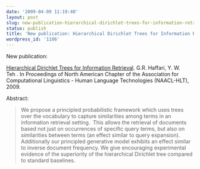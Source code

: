 ```yaml
---
date: '2009-04-09 11:19:40'
layout: post
slug: new-publication-hierarchical-dirichlet-trees-for-information-retrieval
status: publish
title: 'New publication: Hierarchical Dirichlet Trees for Information Retrieval'
wordpress_id: '1186'
---
```


New publication:

[Hierarchical Dirichlet Trees for Information Retrieval](http://www.cs.sfu.ca/~ghaffar1/personal/publications/ir_naacl09.pdf). G.R. Haffari, Y. W. Teh . In Proceedings of North American Chapter of the Association for Computational Linguistics - Human Language Technologies (NAACL-HLT), 2009.

Abstract:

> We propose a principled probabilistic framework which uses trees over the vocabulary to capture similarities among terms in an information retrieval setting.  This allows the retrieval of documents based not just on occurrences of specific query terms, but also on similarities between terms (an effect similar to query expansion). Additionally our principled generative model exhibits an effect similar to inverse document frequency. We give encouraging experimental evidence of the superiority of the hierarchical Dirichlet tree compared to standard baselines.
